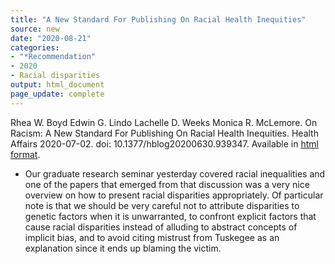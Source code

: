 ```yaml
---
title: "A New Standard For Publishing On Racial Health Inequities"
source: new
date: "2020-08-21"
categories:
- "*Recommendation"
- 2020
- Racial disparities
output: html_document
page_update: complete
---
```


Rhea W. Boyd Edwin G. Lindo Lachelle D. Weeks Monica R. McLemore. On Racism: A New Standard For Publishing On Racial Health Inequities. Health Affairs 2020-07-02. doi: 10.1377/hblog20200630.939347. Available in [html format](https://www.healthaffairs.org/do/10.1377/hblog20200630.939347/full/).

<!---More--->

+ Our graduate research seminar yesterday covered racial inequalities and one of the papers that emerged from that discussion was a very nice overview on how to present racial disparities appropriately. Of particular note is that we should be very careful not to attribute disparities to genetic factors when it is unwarranted, to confront explicit factors that cause racial disparities instead of alluding to abstract concepts of implicit bias, and to avoid citing mistrust from Tuskegee as an explanation since it ends up blaming the victim. 
